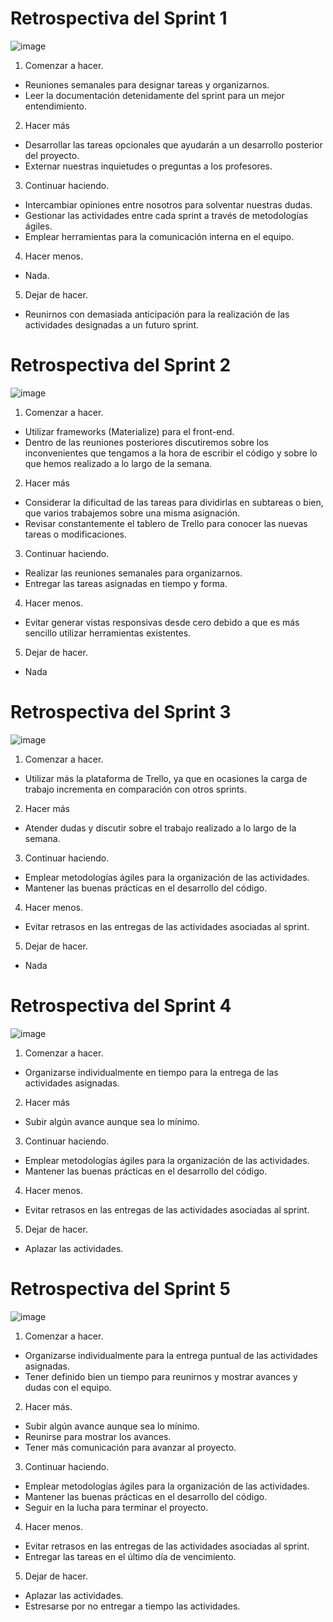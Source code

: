# Retrospectiva del Sprint 1

![image](https://gustavoveliz.files.wordpress.com/2009/05/startechnique1.gif?w=338&h=305)

1. Comenzar a hacer. 
* Reuniones semanales para designar tareas y organizarnos.
* Leer la documentación detenidamente del sprint para un mejor entendimiento.

2. Hacer más
* Desarrollar las tareas opcionales que ayudarán a un desarrollo posterior del proyecto.
* Externar nuestras inquietudes o preguntas a los profesores.

3. Continuar haciendo.
* Intercambiar opiniones entre nosotros para solventar nuestras dudas.
* Gestionar las actividades entre cada sprint a través de metodologías ágiles.
* Emplear herramientas para la comunicación interna en el equipo.

4. Hacer menos.
* Nada.

5. Dejar de hacer.
* Reunirnos con demasiada anticipación para la realización de las actividades designadas a un futuro sprint.

# Retrospectiva del Sprint 2

![image](https://gustavoveliz.files.wordpress.com/2009/05/startechnique1.gif?w=338&h=305)

1. Comenzar a hacer. 
* Utilizar frameworks (Materialize) para el front-end.
* Dentro de las reuniones posteriores discutiremos sobre los inconvenientes que tengamos a la hora de escribir el código y sobre lo que hemos realizado a lo largo de la semana.

2. Hacer más
* Considerar la dificultad de las tareas para dividirlas en subtareas o bien, que varios trabajemos sobre una misma asignación.
* Revisar constantemente el tablero de Trello para conocer las nuevas tareas o modificaciones. 

3. Continuar haciendo.
* Realizar las reuniones semanales para organizarnos.
* Entregar las tareas asignadas en tiempo y forma.

4. Hacer menos.
* Evitar generar vistas responsivas desde cero debido a que es más sencillo utilizar herramientas existentes.

5. Dejar de hacer.
* Nada

# Retrospectiva del Sprint 3

![image](https://gustavoveliz.files.wordpress.com/2009/05/startechnique1.gif?w=338&h=305)

1. Comenzar a hacer. 
* Utilizar más la plataforma de Trello, ya que en ocasiones la carga de trabajo incrementa en comparación con otros sprints.

2. Hacer más
* Atender dudas y discutir sobre el trabajo realizado a lo largo de la semana.

3. Continuar haciendo.
* Emplear metodologías ágiles para la organización de las actividades.
* Mantener las buenas prácticas en el desarrollo del código.

4. Hacer menos.
* Evitar retrasos en las entregas de las actividades asociadas al sprint.

5. Dejar de hacer.
* Nada


# Retrospectiva del Sprint 4
![image](https://gustavoveliz.files.wordpress.com/2009/05/startechnique1.gif?w=338&h=305)

1. Comenzar a hacer. 
* Organizarse individualmente en tiempo para la entrega de las actividades asignadas.

2. Hacer más
* Subir algún avance aunque sea lo mínimo.

3. Continuar haciendo.
* Emplear metodologías ágiles para la organización de las actividades.
* Mantener las buenas prácticas en el desarrollo del código.

4. Hacer menos.
* Evitar retrasos en las entregas de las actividades asociadas al sprint.

5. Dejar de hacer.
* Aplazar las actividades.

# Retrospectiva del Sprint 5
![image](https://gustavoveliz.files.wordpress.com/2009/05/startechnique1.gif?w=338&h=305)

1. Comenzar a hacer. 
* Organizarse individualmente para la entrega puntual de las actividades asignadas.
* Tener definido bien un tiempo para reunirnos y mostrar avances y dudas con el equipo.

2. Hacer más.
* Subir algún avance aunque sea lo mínimo.
* Reunirse para mostrar los avances.
* Tener más comunicación para avanzar al proyecto.

3. Continuar haciendo.
* Emplear metodologías ágiles para la organización de las actividades.
* Mantener las buenas prácticas en el desarrollo del código.
* Seguir en la lucha para terminar el proyecto.

4. Hacer menos.
* Evitar retrasos en las entregas de las actividades asociadas al sprint.
* Entregar las tareas en el último día de vencimiento.

5. Dejar de hacer.
* Aplazar las actividades.
* Estresarse por no entregar a tiempo las actividades.
